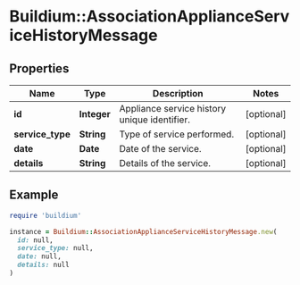 # Buildium::AssociationApplianceServiceHistoryMessage

## Properties

| Name | Type | Description | Notes |
| ---- | ---- | ----------- | ----- |
| **id** | **Integer** | Appliance service history unique identifier. | [optional] |
| **service_type** | **String** | Type of service performed. | [optional] |
| **date** | **Date** | Date of the service. | [optional] |
| **details** | **String** | Details of the service. | [optional] |

## Example

```ruby
require 'buildium'

instance = Buildium::AssociationApplianceServiceHistoryMessage.new(
  id: null,
  service_type: null,
  date: null,
  details: null
)
```

